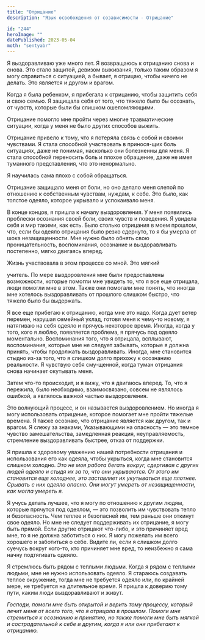 ```yaml
---
title: "Отрицание"
description: "Язык освобождения от созависимости - Отрицание"

id: "244"
heroImage: ""
datePublished: 2023-05-04
moth: "sentyabr"
---
```


Я выздоравливаю уже много лет. Я возвращаюсь к отрицанию снова и снова. Это
стало защитой, девизом выживания, только таким образом я могу справиться с
ситуацией, а бывает, я отрицаю, чтобы ничего не делать. Это является и другом
и врагом.

Когда я была ребенком, я прибегала к отрицанию, чтобы защитить себя и свою
семью. Я защищала себя от того, что тяжело было бы осознать, от чувств,
которые были бы слишком ошеломляющими.

Отрицание помогло мне пройти через многие травматические ситуации, когда у
меня не было других способов выжить.

Отрицание привело к тому, что я потеряла связь с собой и своими чувствами. Я
стала способной участвовать в принося-щих боль ситуациях, даже не понимая,
насколько они болезненны для меня. Я стала способной переносить боль и плохое
обращение, даже не имея туманного представления, что это ненормально.

Я научилась сама плохо с собой обращаться.

Отрицание защищало меня от боли, но оно делало меня слепой по отношению к
собственным чувствам, нуждам, к себе. Это было, как толстое одеяло, которое
укрывало и успокаивало меня.

В конце концов, я пришла к началу выздоровления. У меня появились проблески
осознания своей боли, своих чувств и поведения. Я увидела себя и мир такими,
как есть. Было столько отрицания в моем прошлом, что, если бы одеяло отрицания
было резко сдернуто, то я бы умерла от шока незащищенности. Мне нужно было
обнять свою проницательность, воспоминания, осознание и выздоравливать
постепенно, мягко двигаясь вперед.

Жизнь участвовала в этом процессе со мной. Это мягкий

учитель. По мере выздоровления мне были предоставлены возможности, которые
помогли мне увидеть то, что я все еще отрицала, люди помогли мне в этом. Также
они помогали мне понять, что иногда мне хотелось выздоравливать от прошлого
слишком быстро, что тяжело было бы выдержать.

Я все еще прибегаю к отрицанию, когда мне это надо. Когда дует ветер перемен,
нарушая семейный уклад, готовя меня к чему-то новому, я натягиваю на себя
одеяло и прячусь некоторое время. Иногда, когда у того, кого я люблю,
появляется проблема, я прячусь под одеяло моментально. Воспоминания того, что
я отрицала, всплывают, воспоминания, которые мне не следует забывать, которые
я должна принять, чтобы продолжать выздоравливать. Иногда, мне становится
стыдно из-за того, что я слишком долго прихожу к осознанию реальности. Я
чувствую себя сму-щенной, когда туман отрицания снова начинает окутывать меня.

Затем что-то происходит, и я вижу, что я двигаюсь вперед. То, что я пережила,
было необходимо, взаимосвязано, совсем не являлось ошибкой, а являлось важной
частью выздоровления.

Это волнующий процесс, и он называется выздоровлением. Но иногда я могу
использовать отрицание, которое помогает мне пройти тяжелые времена. Я также
осознаю, что отрицание является как другом, так и врагом. Я слежу за знаками,
Указывающими на опасность — это темное чувство замешательства, замедленная
реакция, неуправляемость, стремление выздоравливать быстрее, отказ от
поддержки.

Я пришла к здоровому уважению нашей потребности отрицания и использования его
как одеяла, чтобы укрыться, когда мне становится слишком холодно. _Это не моя
работа бегать вокруг, сдергивая с других людей одеяло и стыдя их за то,_ _что
они укрываются._ _От этого им становится еще холоднее, это заставляет их
укутываться еще плотнее. Срывать с них_ _одеяло опасно. Они могут умереть от
незащищенности, как могла умереть я._

Я учусь делать лучшее, что я могу по отношению к другим людям, которые
прячутся под одеялом, — это позволить им чувствовать тепло и безопасность. Чем
теплее и безопасней им, тем раньше они откинут свое одеяло. Но мне не следует
поддерживать их отрицание, я могу быть прямой. Если другие отрицают что-либо,
и это причиняет вред мне, то я не должна заботиться о них. Я могу пожелать им
всего хорошего и заботиться о себе. Видите ли, если я слишком долго суечусь
вокруг кого-то, кто причиняет мне вред, то неизбежно я сама начну подтягивать
одеяло.

Я стремлюсь быть рядом с теплыми людьми. Когда я рядом с теплыми людьми, мне
не нужно использовать одеяло. Я стараюсь создавать теплое окружение, тогда мне
не требуется одеяло или, по крайней мере, не требуется на длительное время. Я
пришла к доверию тому пути, каким люди выздоравливают и живут.

_Господи,_ _помоги_ _мне_ _быть_ _открытой_ _и_ _верить_ _тому_ _процессу,_
_который_ _лечит_ _меня_ _от_ _всего_ _того,_ _что_ _я_ _отрицала_ _в_
_прошлом._ _Помоги_ _мне_ _стремиться_ _к_ _осознанию_ _и_ _принятию,_ _но_
_также_ _помоги_ _мне_ _быть_ _мягкой_ _и_ _сострадательной_ _к_ _себе_ _и_
_другим,_ _когда_ _я_ _или_ _они_ _прибегают_ _к_ _отрицанию._

